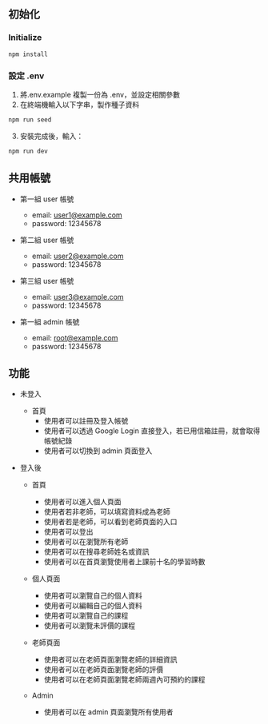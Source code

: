 ## 初始化
### Initialize
```
npm install
```

### 設定 .env
1. 將.env.example 複製一份為 .env，並設定相關參數
2. 在終端機輸入以下字串，製作種子資料

```bash
npm run seed
```

3. 安裝完成後，輸入：

```bash
npm run dev
```


## 共用帳號
* 第一組 user 帳號 
  * email: user1@example.com
  * password: 12345678
* 第二組 user 帳號
  * email: user2@example.com
  * password: 12345678
* 第三組 user 帳號
  * email: user3@example.com
  * password: 12345678

* 第一組 admin 帳號
  * email: root@example.com
  * password: 12345678

## 功能
* 未登入
  * 首頁
    * 使用者可以註冊及登入帳號
    * 使用者可以透過 Google Login 直接登入，若已用信箱註冊，就會取得帳號紀錄
    * 使用者可以切換到 admin 頁面登入

* 登入後
  * 首頁
    * 使用者可以進入個人頁面
    * 使用者若非老師，可以填寫資料成為老師
    * 使用者若是老師，可以看到老師頁面的入口
    * 使用者可以登出
    * 使用者可以在瀏覽所有老師
    * 使用者可以在搜尋老師姓名或資訊
    * 使用者可以在首頁瀏覽使用者上課前十名的學習時數

  * 個人頁面
    * 使用者可以瀏覽自己的個人資料
    * 使用者可以編輯自己的個人資料
    * 使用者可以瀏覽自己的課程
    * 使用者可以瀏覽未評價的課程

  * 老師頁面
    * 使用者可以在老師頁面瀏覽老師的詳細資訊
    * 使用者可以在老師頁面瀏覽老師的評價
    * 使用者可以在老師頁面瀏覽老師兩週內可預約的課程

  * Admin
    * 使用者可以在 admin 頁面瀏覽所有使用者
